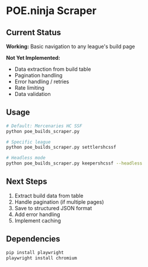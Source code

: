 # POE.ninja Scraper

## Current Status

**Working:** Basic navigation to any league's build page

**Not Yet Implemented:**
- Data extraction from build table
- Pagination handling
- Error handling / retries
- Rate limiting
- Data validation

## Usage

```bash
# Default: Mercenaries HC SSF
python poe_builds_scraper.py

# Specific league
python poe_builds_scraper.py settlershcssf

# Headless mode
python poe_builds_scraper.py keepershcssf --headless
```

## Next Steps

1. Extract build data from table
2. Handle pagination (if multiple pages)
3. Save to structured JSON format
4. Add error handling
5. Implement caching

## Dependencies

```bash
pip install playwright
playwright install chromium
```
